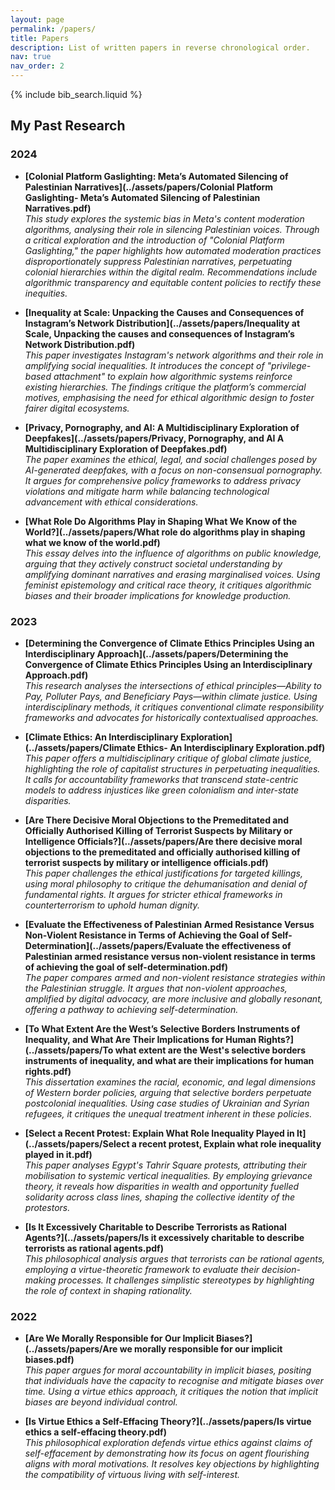 ```yaml
---
layout: page
permalink: /papers/
title: Papers
description: List of written papers in reverse chronological order.
nav: true
nav_order: 2
---
```


<!-- _pages/publications.md -->

<!-- Bibsearch Feature -->

{% include bib_search.liquid %}

<div class="publications">


## My Past Research 

### 2024

- **[Colonial Platform Gaslighting: Meta’s Automated Silencing of Palestinian Narratives](../assets/papers/Colonial Platform Gaslighting- Meta’s Automated Silencing of Palestinian Narratives.pdf)**  
  *This study explores the systemic bias in Meta's content moderation algorithms, analysing their role in silencing Palestinian voices. Through a critical exploration and the introduction of "Colonial Platform Gaslighting," the paper highlights how automated moderation practices disproportionately suppress Palestinian narratives, perpetuating colonial hierarchies within the digital realm. Recommendations include algorithmic transparency and equitable content policies to rectify these inequities.*

- **[Inequality at Scale: Unpacking the Causes and Consequences of Instagram’s Network Distribution](../assets/papers/Inequality at Scale, Unpacking the causes and consequences of Instagram’s Network Distribution.pdf)**  
  *This paper investigates Instagram's network algorithms and their role in amplifying social inequalities. It introduces the concept of "privilege-based attachment" to explain how algorithmic systems reinforce existing hierarchies. The findings critique the platform’s commercial motives, emphasising the need for ethical algorithmic design to foster fairer digital ecosystems.*

- **[Privacy, Pornography, and AI: A Multidisciplinary Exploration of Deepfakes](../assets/papers/Privacy, Pornography, and AI A Multidisciplinary Exploration of Deepfakes.pdf)**  
  *The paper examines the ethical, legal, and social challenges posed by AI-generated deepfakes, with a focus on non-consensual pornography. It argues for comprehensive policy frameworks to address privacy violations and mitigate harm while balancing technological advancement with ethical considerations.*

- **[What Role Do Algorithms Play in Shaping What We Know of the World?](../assets/papers/What role do algorithms play in shaping what we know of the world.pdf)**  
  *This essay delves into the influence of algorithms on public knowledge, arguing that they actively construct societal understanding by amplifying dominant narratives and erasing marginalised voices. Using feminist epistemology and critical race theory, it critiques algorithmic biases and their broader implications for knowledge production.*


### 2023

- **[Determining the Convergence of Climate Ethics Principles Using an Interdisciplinary Approach](../assets/papers/Determining the Convergence of Climate Ethics Principles Using an Interdisciplinary Approach.pdf)**  
  *This research analyses the intersections of ethical principles—Ability to Pay, Polluter Pays, and Beneficiary Pays—within climate justice. Using interdisciplinary methods, it critiques conventional climate responsibility frameworks and advocates for historically contextualised approaches.*

- **[Climate Ethics: An Interdisciplinary Exploration](../assets/papers/Climate Ethics- An Interdisciplinary Exploration.pdf)**  
  *This paper offers a multidisciplinary critique of global climate justice, highlighting the role of capitalist structures in perpetuating inequalities. It calls for accountability frameworks that transcend state-centric models to address injustices like green colonialism and inter-state disparities.*

- **[Are There Decisive Moral Objections to the Premeditated and Officially Authorised Killing of Terrorist Suspects by Military or Intelligence Officials?](../assets/papers/Are there decisive moral objections to the premeditated and officially authorised killing of terrorist suspects by military or intelligence officials.pdf)**  
  *This paper challenges the ethical justifications for targeted killings, using moral philosophy to critique the dehumanisation and denial of fundamental rights. It argues for stricter ethical frameworks in counterterrorism to uphold human dignity.*

- **[Evaluate the Effectiveness of Palestinian Armed Resistance Versus Non-Violent Resistance in Terms of Achieving the Goal of Self-Determination](../assets/papers/Evaluate the effectiveness of Palestinian armed resistance versus non-violent resistance in terms of achieving the goal of self-determination.pdf)**  
  *The paper compares armed and non-violent resistance strategies within the Palestinian struggle. It argues that non-violent approaches, amplified by digital advocacy, are more inclusive and globally resonant, offering a pathway to achieving self-determination.*

- **[To What Extent Are the West’s Selective Borders Instruments of Inequality, and What Are Their Implications for Human Rights?](../assets/papers/To what extent are the West's selective borders instruments of inequality, and what are their implications for human rights.pdf)**  
  *This dissertation examines the racial, economic, and legal dimensions of Western border policies, arguing that selective borders perpetuate postcolonial inequalities. Using case studies of Ukrainian and Syrian refugees, it critiques the unequal treatment inherent in these policies.*

- **[Select a Recent Protest: Explain What Role Inequality Played in It](../assets/papers/Select a recent protest, Explain what role inequality played in it.pdf)**  
  *This paper analyses Egypt's Tahrir Square protests, attributing their mobilisation to systemic vertical inequalities. By employing grievance theory, it reveals how disparities in wealth and opportunity fuelled solidarity across class lines, shaping the collective identity of the protestors.*

- **[Is It Excessively Charitable to Describe Terrorists as Rational Agents?](../assets/papers/Is it excessively charitable to describe terrorists as rational agents.pdf)**  
  *This philosophical analysis argues that terrorists can be rational agents, employing a virtue-theoretic framework to evaluate their decision-making processes. It challenges simplistic stereotypes by highlighting the role of context in shaping rationality.*


### 2022

- **[Are We Morally Responsible for Our Implicit Biases?](../assets/papers/Are we morally responsible for our implicit biases.pdf)**  
  *This paper argues for moral accountability in implicit biases, positing that individuals have the capacity to recognise and mitigate biases over time. Using a virtue ethics approach, it critiques the notion that implicit biases are beyond individual control.*

- **[Is Virtue Ethics a Self-Effacing Theory?](../assets/papers/Is virtue ethics a self-effacing theory.pdf)**  
  *This philosophical exploration defends virtue ethics against claims of self-effacement by demonstrating how its focus on agent flourishing aligns with moral motivations. It resolves key objections by highlighting the compatibility of virtuous living with self-interest.*

